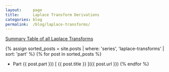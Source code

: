 ```yaml
---
layout:     page
title:      Laplace Transform Derivations
categories: blog
permalink:  /blog/laplace-transforms/
---
```


[Summary Table of all Laplace Transforms](/blog/laplace-transforms/table-of-laplace-transforms)

{% assign sorted_posts = site.posts | where: 'series', 'laplace-transforms' | sort: 'part' %}
{% for post in sorted_posts %}
  * Part {{ post.part }}) [ {{ post.title }} ]({{ post.url }})
{% endfor %}